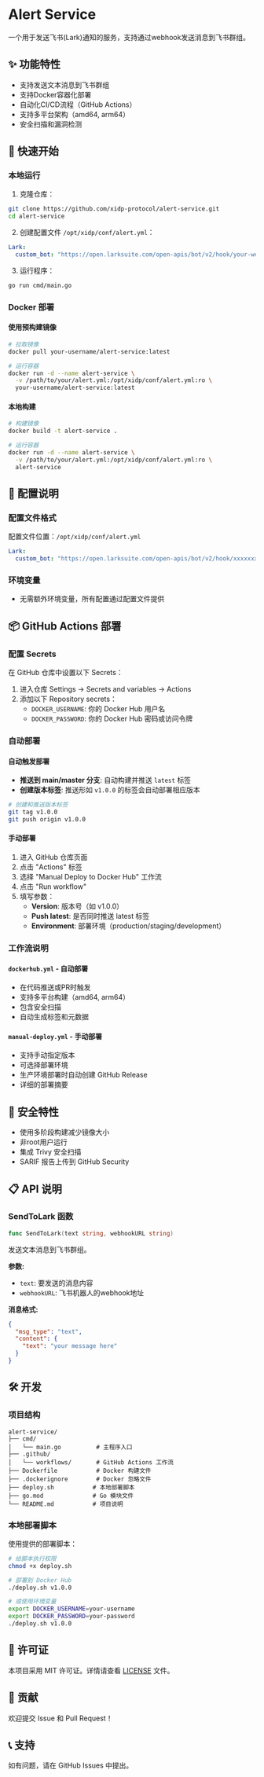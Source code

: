 # Alert Service

一个用于发送飞书(Lark)通知的服务，支持通过webhook发送消息到飞书群组。

## ✨ 功能特性

- 支持发送文本消息到飞书群组
- 支持Docker容器化部署
- 自动化CI/CD流程（GitHub Actions）
- 支持多平台架构（amd64, arm64）
- 安全扫描和漏洞检测

## 🚀 快速开始

### 本地运行

1. 克隆仓库：
```bash
git clone https://github.com/xidp-protocol/alert-service.git
cd alert-service
```

2. 创建配置文件 `/opt/xidp/conf/alert.yml`：
```yaml
Lark:
  custom_bot: "https://open.larksuite.com/open-apis/bot/v2/hook/your-webhook-url"
```

3. 运行程序：
```bash
go run cmd/main.go
```

### Docker 部署

#### 使用预构建镜像

```bash
# 拉取镜像
docker pull your-username/alert-service:latest

# 运行容器
docker run -d --name alert-service \
  -v /path/to/your/alert.yml:/opt/xidp/conf/alert.yml:ro \
  your-username/alert-service:latest
```

#### 本地构建

```bash
# 构建镜像
docker build -t alert-service .

# 运行容器
docker run -d --name alert-service \
  -v /path/to/your/alert.yml:/opt/xidp/conf/alert.yml:ro \
  alert-service
```

## 🔧 配置说明

### 配置文件格式

配置文件位置：`/opt/xidp/conf/alert.yml`

```yaml
Lark:
  custom_bot: "https://open.larksuite.com/open-apis/bot/v2/hook/xxxxxxxx"
```

### 环境变量

- 无需额外环境变量，所有配置通过配置文件提供

## 📦 GitHub Actions 部署

### 配置 Secrets

在 GitHub 仓库中设置以下 Secrets：

1. 进入仓库 Settings → Secrets and variables → Actions
2. 添加以下 Repository secrets：
   - `DOCKER_USERNAME`: 你的 Docker Hub 用户名
   - `DOCKER_PASSWORD`: 你的 Docker Hub 密码或访问令牌

### 自动部署

#### 自动触发部署

- **推送到 main/master 分支**: 自动构建并推送 `latest` 标签
- **创建版本标签**: 推送形如 `v1.0.0` 的标签会自动部署相应版本

```bash
# 创建和推送版本标签
git tag v1.0.0
git push origin v1.0.0
```

#### 手动部署

1. 进入 GitHub 仓库页面
2. 点击 "Actions" 标签
3. 选择 "Manual Deploy to Docker Hub" 工作流
4. 点击 "Run workflow"
5. 填写参数：
   - **Version**: 版本号（如 v1.0.0）
   - **Push latest**: 是否同时推送 latest 标签
   - **Environment**: 部署环境（production/staging/development）

### 工作流说明

#### `dockerhub.yml` - 自动部署
- 在代码推送或PR时触发
- 支持多平台构建（amd64, arm64）
- 包含安全扫描
- 自动生成标签和元数据

#### `manual-deploy.yml` - 手动部署
- 支持手动指定版本
- 可选择部署环境
- 生产环境部署时自动创建 GitHub Release
- 详细的部署摘要

## 🔐 安全特性

- 使用多阶段构建减少镜像大小
- 非root用户运行
- 集成 Trivy 安全扫描
- SARIF 报告上传到 GitHub Security

## 📋 API 说明

### SendToLark 函数

```go
func SendToLark(text string, webhookURL string)
```

发送文本消息到飞书群组。

**参数:**
- `text`: 要发送的消息内容
- `webhookURL`: 飞书机器人的webhook地址

**消息格式:**
```json
{
  "msg_type": "text",
  "content": {
    "text": "your message here"
  }
}
```

## 🛠️ 开发

### 项目结构

```
alert-service/
├── cmd/
│   └── main.go          # 主程序入口
├── .github/
│   └── workflows/       # GitHub Actions 工作流
├── Dockerfile           # Docker 构建文件
├── .dockerignore        # Docker 忽略文件
├── deploy.sh           # 本地部署脚本
├── go.mod              # Go 模块文件
└── README.md           # 项目说明
```

### 本地部署脚本

使用提供的部署脚本：

```bash
# 给脚本执行权限
chmod +x deploy.sh

# 部署到 Docker Hub
./deploy.sh v1.0.0

# 或使用环境变量
export DOCKER_USERNAME=your-username
export DOCKER_PASSWORD=your-password
./deploy.sh v1.0.0
```

## 📄 许可证

本项目采用 MIT 许可证。详情请查看 [LICENSE](LICENSE) 文件。

## 🤝 贡献

欢迎提交 Issue 和 Pull Request！

## 📞 支持

如有问题，请在 GitHub Issues 中提出。